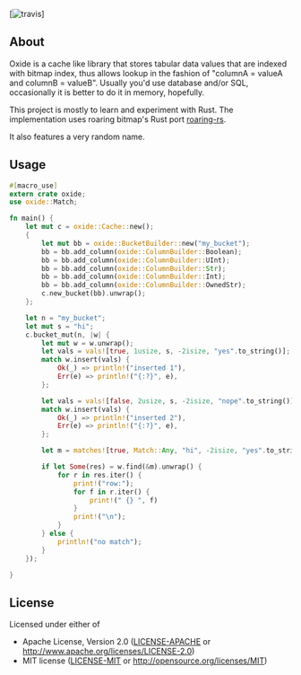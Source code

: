 [![travis][]]

## About
Oxide is a cache like library that stores tabular data values that are indexed with bitmap index, thus allows lookup in the fashion of "columnA = valueA and columnB = valueB". Usually you'd use database and/or SQL, occasionally it is better to do it in memory, hopefully.

This project is mostly to learn and experiment with Rust. The implementation uses roaring bitmap's Rust port [roaring-rs].

It also features a very random name.

## Usage

```rust
#[macro_use]
extern crate oxide;
use oxide::Match;

fn main() {
    let mut c = oxide::Cache::new();
    {
        let mut bb = oxide::BucketBuilder::new("my_bucket");
        bb = bb.add_column(oxide::ColumnBuilder::Boolean);
        bb = bb.add_column(oxide::ColumnBuilder::UInt);
        bb = bb.add_column(oxide::ColumnBuilder::Str);
        bb = bb.add_column(oxide::ColumnBuilder::Int);
        bb = bb.add_column(oxide::ColumnBuilder::OwnedStr);
        c.new_bucket(bb).unwrap();
    };

    let n = "my_bucket";
    let mut s = "hi";
    c.bucket_mut(n, |w| {
        let mut w = w.unwrap();
        let vals = vals![true, 1usize, s, -2isize, "yes".to_string()];
        match w.insert(vals) {
            Ok(_) => println!("inserted 1"),
            Err(e) => println!("{:?}", e),
        };

        let vals = vals![false, 2usize, s, -2isize, "nope".to_string()];
        match w.insert(vals) {
            Ok(_) => println!("inserted 2"),
            Err(e) => println!("{:?}", e),
        };

        let m = matches![true, Match::Any, "hi", -2isize, "yes".to_string()];

        if let Some(res) = w.find(&m).unwrap() {
            for r in res.iter() {
                print!("row:");
                for f in r.iter() {
                    print!(" {} ", f)
                }
                print!("\n");
            }
        } else {
            println!("no match");
        }
    });

}
```

## License

Licensed under either of

 * Apache License, Version 2.0 ([LICENSE-APACHE](LICENSE-APACHE) or http://www.apache.org/licenses/LICENSE-2.0)
 * MIT license ([LICENSE-MIT](LICENSE-MIT) or http://opensource.org/licenses/MIT)




[roaring-rs]: https://github.com/Nemo157/roaring-rs
[travis]: https://travis-ci.org/jiangyang/oxide.svg?branch=master